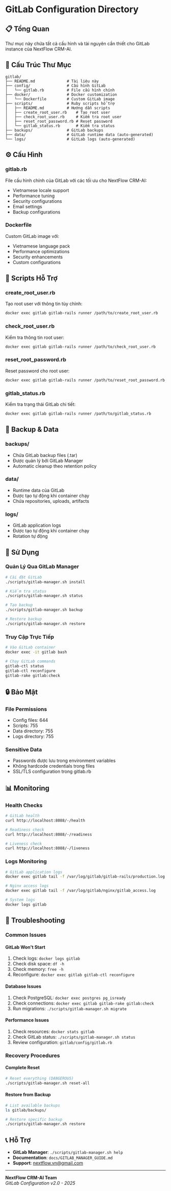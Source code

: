 # GitLab Configuration Directory

## 📋 Tổng Quan

Thư mục này chứa tất cả cấu hình và tài nguyên cần thiết cho GitLab instance của NextFlow CRM-AI.

## 📁 Cấu Trúc Thư Mục

```
gitlab/
├── README.md              # Tài liệu này
├── config/                # Cấu hình GitLab
│   └── gitlab.rb          # File cấu hình chính
├── docker/                # Docker customization
│   └── Dockerfile         # Custom GitLab image
├── scripts/               # Ruby scripts hỗ trợ
│   ├── README.md          # Hướng dẫn scripts
│   ├── create_root_user.rb    # Tạo root user
│   ├── check_root_user.rb     # Kiểm tra root user
│   ├── reset_root_password.rb # Reset password
│   └── gitlab_status.rb       # Kiểm tra status
├── backups/               # GitLab backups
├── data/                  # GitLab runtime data (auto-generated)
└── logs/                  # GitLab logs (auto-generated)
```

## ⚙️ Cấu Hình

### gitlab.rb
File cấu hình chính của GitLab với các tối ưu cho NextFlow CRM-AI:
- Vietnamese locale support
- Performance tuning
- Security configurations
- Email settings
- Backup configurations

### Dockerfile
Custom GitLab image với:
- Vietnamese language pack
- Performance optimizations
- Security enhancements
- Custom configurations

## 🔧 Scripts Hỗ Trợ

### create_root_user.rb
Tạo root user với thông tin tùy chỉnh:
```bash
docker exec gitlab gitlab-rails runner /path/to/create_root_user.rb
```

### check_root_user.rb
Kiểm tra thông tin root user:
```bash
docker exec gitlab gitlab-rails runner /path/to/check_root_user.rb
```

### reset_root_password.rb
Reset password cho root user:
```bash
docker exec gitlab gitlab-rails runner /path/to/reset_root_password.rb
```

### gitlab_status.rb
Kiểm tra trạng thái GitLab chi tiết:
```bash
docker exec gitlab gitlab-rails runner /path/to/gitlab_status.rb
```

## 💾 Backup & Data

### backups/
- Chứa GitLab backup files (.tar)
- Được quản lý bởi GitLab Manager
- Automatic cleanup theo retention policy

### data/
- Runtime data của GitLab
- Được tạo tự động khi container chạy
- Chứa repositories, uploads, artifacts

### logs/
- GitLab application logs
- Được tạo tự động khi container chạy
- Rotation tự động

## 🚀 Sử Dụng

### Quản Lý Qua GitLab Manager
```bash
# Cài đặt GitLab
./scripts/gitlab-manager.sh install

# Kiểm tra status
./scripts/gitlab-manager.sh status

# Tạo backup
./scripts/gitlab-manager.sh backup

# Restore backup
./scripts/gitlab-manager.sh restore
```

### Truy Cập Trực Tiếp
```bash
# Vào GitLab container
docker exec -it gitlab bash

# Chạy GitLab commands
gitlab-ctl status
gitlab-ctl reconfigure
gitlab-rake gitlab:check
```

## 🔒 Bảo Mật

### File Permissions
- Config files: 644
- Scripts: 755
- Data directory: 755
- Logs directory: 755

### Sensitive Data
- Passwords được lưu trong environment variables
- Không hardcode credentials trong files
- SSL/TLS configuration trong gitlab.rb

## 📊 Monitoring

### Health Checks
```bash
# GitLab health
curl http://localhost:8088/-/health

# Readiness check
curl http://localhost:8088/-/readiness

# Liveness check
curl http://localhost:8088/-/liveness
```

### Logs Monitoring
```bash
# GitLab application logs
docker exec gitlab tail -f /var/log/gitlab/gitlab-rails/production.log

# Nginx access logs
docker exec gitlab tail -f /var/log/gitlab/nginx/gitlab_access.log

# System logs
docker logs gitlab
```

## 🔧 Troubleshooting

### Common Issues

#### GitLab Won't Start
1. Check logs: `docker logs gitlab`
2. Check disk space: `df -h`
3. Check memory: `free -h`
4. Reconfigure: `docker exec gitlab gitlab-ctl reconfigure`

#### Database Issues
1. Check PostgreSQL: `docker exec postgres pg_isready`
2. Check connections: `docker exec gitlab gitlab-rake gitlab:check`
3. Run migrations: `./scripts/gitlab-manager.sh migrate`

#### Performance Issues
1. Check resources: `docker stats gitlab`
2. Check GitLab status: `./scripts/gitlab-manager.sh status`
3. Review configuration: `gitlab/config/gitlab.rb`

### Recovery Procedures

#### Complete Reset
```bash
# Reset everything (DANGEROUS)
./scripts/gitlab-manager.sh reset-all
```

#### Restore from Backup
```bash
# List available backups
ls gitlab/backups/

# Restore specific backup
./scripts/gitlab-manager.sh restore
```

## 📞 Hỗ Trợ

- **GitLab Manager**: `./scripts/gitlab-manager.sh help`
- **Documentation**: `docs/GITLAB_MANAGER_GUIDE.md`
- **Support**: nextflow.vn@gmail.com

---

**NextFlow CRM-AI Team**  
*GitLab Configuration v2.0 - 2025*

